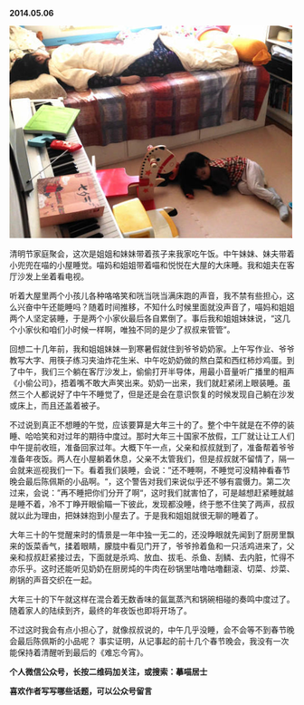 
          
            
**2014.05.06**



![](img/51001-76c29e926ea80ccc.jpg)




清明节家庭聚会，这次是姐姐和妹妹带着孩子来我家吃午饭。中午妹妹、妹夫带着小兜兜在喵的小屋睡觉。喵妈和姐姐带着喵和悦悦在大屋的大床睡。我和姐夫在客厅沙发上坐着看电视。


听着大屋里两个小孩儿各种咯咯笑和咣当咣当满床跑的声音，我不禁有些担心，这么兴奋中午还能睡吗？随着时间推移，不知什么时候里面就没声音了，喵妈和姐姐两个人坚定装睡，于是两个小家伙最后各自累倒了。事后我和姐姐妹妹说，“这几个小家伙和咱们小时候一样啊，唯独不同的是少了叔叔来管管”。

回想二十几年前，我和姐姐妹妹一到寒暑假就住到爷爷奶奶家。上午写作业、爷爷教写大字、用筷子练习夹油炸花生米、中午吃奶奶做的熬白菜和西红柿炒鸡蛋。到了中午，我们三个躺在客厅沙发上，偷偷打开半导体，用最小音量听广播里的相声《小偷公司》，捂着嘴不敢大声笑出来。奶奶一出来，我们就赶紧闭上眼装睡。虽然三个人都说好了中午不睡觉了，但是还是会在意识恢复的时候发现自己躺在沙发或床上，而且还盖着被子。

不过说到真正不想睡的午觉，应该要算是大年三十的了。整个中午就是在不停的装睡、哈哈笑和对过年的期待中度过。那时大年三十国家不放假，工厂就让让工人们中午提前收班，准备回家过年。大概下午一点，父亲和叔叔就到了，准备帮着爷爷准备年夜饭。两人在小屋躺着休息，父亲不太管我们，但是叔叔就不留情了，隔一会就来巡视我们一下。看着我们装睡，会说：”还不睡啊，不睡觉可没精神看春节晚会最后陈佩斯的小品啊。“，这个警告对我们来说似乎还不够有震慑力。第二次过来，会说：”再不睡把你们分开了啊“，这时我们就害怕了，可是越想赶紧睡就越是睡不着，冷不丁睁开眼偷瞄一下彼此，发现都没睡，终于憋不住笑了两声，叔叔就以此为理由，把妹妹抱到小屋去了。于是我和姐姐就很无聊的睡着了。

大年三十的午觉醒来时的情景是一年中独一无二的，还没睁眼就先闻到了厨房里飘来的饭菜香气，揉着眼睛，朦胧中看见门开了，爷爷拎着鱼和一只活鸡进来了，父亲和叔叔赶紧接过去，下面就是杀鸡、放血、拔毛、杀鱼、刮鳞、去内脏，忙得不亦乐乎。这时还能听见奶奶在厨房炖的牛肉在砂锅里咕噜咕噜翻滚、切菜、炒菜、刷锅的声音交织在一起。

大年三十的下午就这样在混合着无数香味的氤氲蒸汽和锅碗相碰的奏鸣中度过了。随着家人的陆续到齐，最终的年夜饭也即将开场了。

不过这时我会有点小担心了，就像叔叔说的，中午几乎没睡，会不会等不到春节晚会最后陈佩斯的小品呢？
事实证明，从记事起的前十几个春节晚会，我没有一次能保持着清醒听到最后的《难忘今宵》。


**个人微信公众号，长按二维码加关注，或搜索：摹喵居士**

**喜欢作者写写哪些话题，可以公众号留言**




          
        